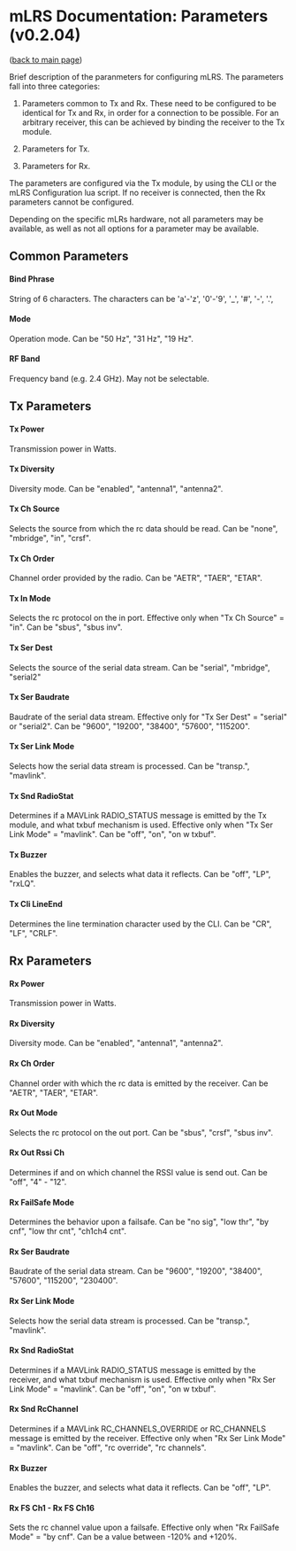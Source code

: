 # mLRS Documentation: Parameters (v0.2.04) #

([back to main page](../README.md))

Brief description of the paranmeters for configuring mLRS. The parameters fall into three categories: 

1. Parameters common to Tx and Rx. These need to be configured to be identical for Tx and Rx, in order for a connection to be possible. For an arbitrary receiver, this can be achieved by binding the receiver to the Tx module.

2. Parameters for Tx.

3. Parameters for Rx.

The parameters are configured via the Tx module, by using the CLI or the mLRS Configuration lua script. If no receiver is connected, then the Rx parameters cannot be configured.

Depending on the specific mLRs hardware, not all parameters may be available, as well as not all options for a parameter may be available.

## Common Parameters ##

#### Bind Phrase ####
String of 6 characters. 
The characters can be 'a'-'z', '0'-'9', '_', '#', '-', '.', 

#### Mode ####
Operation mode. 
Can be "50 Hz", "31 Hz", "19 Hz".

#### RF Band ####
Frequency band (e.g. 2.4 GHz). May not be selectable.

## Tx Parameters ##

#### Tx Power #### 
Transmission power in Watts.

#### Tx Diversity #### 
Diversity mode. 
Can be "enabled", "antenna1", "antenna2". 

#### Tx Ch Source #### 
Selects the source from which the rc data should be read. 
Can be "none", "mbridge", "in", "crsf".

#### Tx Ch Order #### 
Channel order provided by the radio. 
Can be "AETR", "TAER", "ETAR".

#### Tx In Mode #### 
Selects the rc protocol on the in port. Effective only when "Tx Ch Source" = "in". 
Can be "sbus", "sbus inv".

#### Tx Ser Dest #### 
Selects the source of the serial data stream. 
Can be "serial", "mbridge", "serial2"

#### Tx Ser Baudrate #### 
Baudrate of the serial data stream. Effective only for "Tx Ser Dest" = "serial" or "serial2". 
Can be "9600", "19200", "38400", "57600", "115200".

#### Tx Ser Link Mode #### 
Selects how the serial data stream is processed. 
Can be "transp.", "mavlink".

#### Tx Snd RadioStat #### 
Determines if a MAVLink RADIO_STATUS message is emitted by the Tx module, and what txbuf mechanism is used. Effective only when "Tx Ser Link Mode" = "mavlink". 
Can be "off", "on", "on w txbuf".

#### Tx Buzzer #### 
Enables the buzzer, and selects what data it reflects. 
Can be "off", "LP", "rxLQ".

#### Tx Cli LineEnd ####
Determines the line termination character used by the CLI. 
Can be "CR", "LF", "CRLF".

## Rx Parameters ##

#### Rx Power #### 
Transmission power in Watts.

#### Rx Diversity #### 
Diversity mode. 
Can be "enabled", "antenna1", "antenna2". 

#### Rx Ch Order #### 
Channel order with which the rc data is emitted by the receiver. 
Can be "AETR", "TAER", "ETAR".

#### Rx Out Mode #### 
Selects the rc protocol on the out port. 
Can be "sbus", "crsf", "sbus inv".

#### Rx Out Rssi Ch #### 
Determines if and on which channel the RSSI value is send out. 
Can be "off", "4" - "12".

#### Rx FailSafe Mode #### 
Determines the behavior upon a failsafe. 
Can be "no sig", "low thr", "by cnf", "low thr cnt", "ch1ch4 cnt".

#### Rx Ser Baudrate #### 
Baudrate of the serial data stream. 
Can be "9600", "19200", "38400", "57600", "115200", "230400".

#### Rx Ser Link Mode #### 
Selects how the serial data stream is processed. 
Can be "transp.", "mavlink".

#### Rx Snd RadioStat #### 
Determines if a MAVLink RADIO_STATUS message is emitted by the receiver, and what txbuf mechanism is used. Effective only when "Rx Ser Link Mode" = "mavlink". 
Can be "off", "on", "on w txbuf".

#### Rx Snd RcChannel #### 
Determines if a MAVLink RC_CHANNELS_OVERRIDE or RC_CHANNELS message is emitted by the receiver. Effective only when "Rx Ser Link Mode" = "mavlink". 
Can be "off", "rc override", "rc channels".

#### Rx Buzzer #### 
Enables the buzzer, and selects what data it reflects. 
Can be "off", "LP".

#### Rx FS Ch1 - Rx FS Ch16 #### 
Sets the rc channel value upon a failsafe. Effective only when "Rx FailSafe Mode" = "by cnf". 
Can be a value between -120% and +120%.


